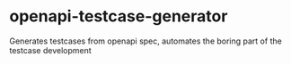 # openapi-testcase-generator
Generates testcases from openapi spec, automates the boring part of the testcase development
